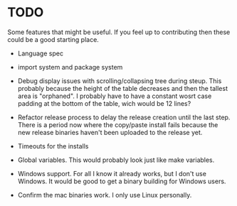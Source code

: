 
# TODO

Some features that might be useful. If you feel up to contributing then these could be a good starting place.

- Language spec
- import system and package system

- Debug display issues with scrolling/collapsing tree during steup. This probably because the height of the table decreases and then the
  tallest area is "orphaned". I probably have to have a constant wosrt case padding at the bottom of the table, wich would be 12 lines?
- Refactor release process to delay the release creation until the last step. There is a period now where the copy/paste install fails
  because the new release binaries haven't been uploaded to the release yet.
- Timeouts for the installs
- Global variables. This would probably look just like make variables.
- Windows support. For all I know it already works, but I don't use Windows. It would be good to get a binary building for Windows users.
- Confirm the mac binaries work. I only use Linux personally.
